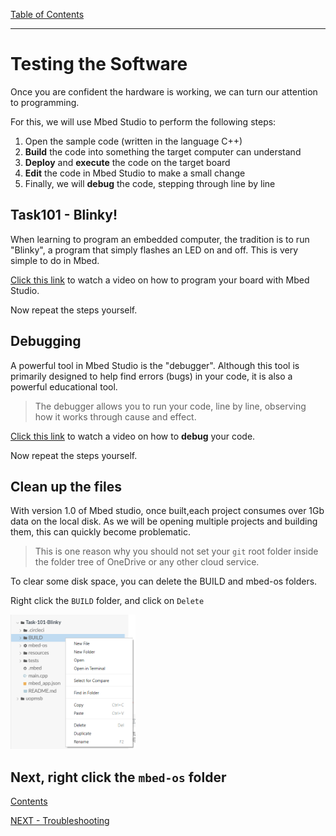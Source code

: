 [Table of Contents](README.md) 

---

# Testing the Software
Once you are confident the hardware is working, we can turn our attention to programming.

For this, we will use Mbed Studio to perform the following steps:

1. Open the sample code (written in the language C++)
1. **Build** the code into something the target computer can understand
1. **Deploy** and **execute** the code on the target board
1. **Edit** the code in Mbed Studio to make a small change
1. Finally, we will **debug** the code, stepping through line by line

## Task101 - Blinky!
When learning to program an embedded computer, the tradition is to run "Blinky", a program that simply flashes an LED on and off. This is very simple to do in Mbed.

[Click this link](https://plymouth.cloud.panopto.eu/Panopto/Pages/Viewer.aspx?id=1cdd2263-5644-4322-841d-abfe0101c82a) to watch a video on how to program your board with Mbed Studio.

Now repeat the steps yourself.

## Debugging
A powerful tool in Mbed Studio is the "debugger". Although this tool is primarily designed to help find errors (bugs) in your code, it is also a powerful educational tool.

> The debugger allows you to run your code, line by line, observing how it works through cause and effect. 

[Click this link](https://plymouth.cloud.panopto.eu/Panopto/Pages/Viewer.aspx?id=e151c5c8-980d-42d6-ab32-abfe010d3a67) to watch a video on how to **debug** your code.

Now repeat the steps yourself.

## Clean up the files
With version 1.0 of Mbed studio, once built,each project consumes over 1Gb data on the local disk. As we will be opening multiple projects and building them, this can quickly become problematic.

> This is one reason why you should not set your `git` root folder inside the folder tree of OneDrive or any other cloud service.

To clear some disk space, you can delete the BUILD and mbed-os folders.

Right click the `BUILD` folder, and click on `Delete`

<img src="../img/delete-BUILD.png" width="200">

Next, right click the `mbed-os` folder 
---

[Contents](README.md) 

[NEXT - Troubleshooting](troubleshooting.md)